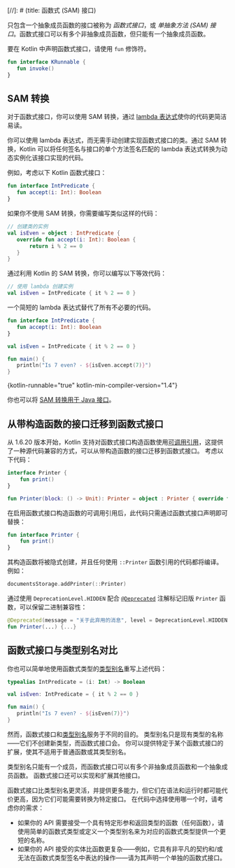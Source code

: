 [//]: # (title: 函数式 (SAM) 接口)

只包含一个抽象成员函数的接口被称为 _函数式接口_，或 _单抽象方法 (SAM) 接口_。函数式接口可以有多个非抽象成员函数，但只能有一个抽象成员函数。

要在 Kotlin 中声明函数式接口，请使用 `fun` 修饰符。

```kotlin
fun interface KRunnable {
   fun invoke()
}
```

## SAM 转换

对于函数式接口，你可以使用 SAM 转换，通过 [lambda 表达式](lambdas.md#lambda-expressions-and-anonymous-functions)使你的代码更简洁易读。

你可以使用 lambda 表达式，而无需手动创建实现函数式接口的类。通过 SAM 转换，Kotlin 可以将任何签名与接口的单个方法签名匹配的 lambda 表达式转换为动态实例化该接口实现的代码。

例如，考虑以下 Kotlin 函数式接口：

```kotlin
fun interface IntPredicate {
   fun accept(i: Int): Boolean
}
```

如果你不使用 SAM 转换，你需要编写类似这样的代码：

```kotlin
// 创建类的实例
val isEven = object : IntPredicate {
   override fun accept(i: Int): Boolean {
       return i % 2 == 0
   }
}
```

通过利用 Kotlin 的 SAM 转换，你可以编写以下等效代码：

```kotlin
// 使用 lambda 创建实例
val isEven = IntPredicate { it % 2 == 0 }
```

一个简短的 lambda 表达式替代了所有不必要的代码。

```kotlin
fun interface IntPredicate {
   fun accept(i: Int): Boolean
}

val isEven = IntPredicate { it % 2 == 0 }

fun main() {
   println("Is 7 even? - ${isEven.accept(7)}")
}
```
{kotlin-runnable="true" kotlin-min-compiler-version="1.4"}

你也可以将 [SAM 转换用于 Java 接口](java-interop.md#sam-conversions)。

## 从带构造函数的接口迁移到函数式接口

从 1.6.20 版本开始，Kotlin 支持对函数式接口构造函数使用[可调用引用](reflection.md#callable-references)，这提供了一种源代码兼容的方式，可以从带构造函数的接口迁移到函数式接口。
考虑以下代码：

```kotlin
interface Printer {
    fun print()
}

fun Printer(block: () -> Unit): Printer = object : Printer { override fun print() = block() }
```

在启用函数式接口构造函数的可调用引用后，此代码只需通过函数式接口声明即可替换：

```kotlin
fun interface Printer {
    fun print()
}
```

其构造函数将被隐式创建，并且任何使用 `::Printer` 函数引用的代码都将编译。例如：

```kotlin
documentsStorage.addPrinter(::Printer)
```

通过使用 `DeprecationLevel.HIDDEN` 配合 [`@Deprecated`](https://kotlinlang.org/api/latest/jvm/stdlib/kotlin/-deprecated/) 注解标记旧版 `Printer` 函数，可以保留二进制兼容性：

```kotlin
@Deprecated(message = "关于此弃用的消息", level = DeprecationLevel.HIDDEN)
fun Printer(...) {...}
```

## 函数式接口与类型别名对比

你也可以简单地使用函数式类型的[类型别名](type-aliases.md)重写上述代码：

```kotlin
typealias IntPredicate = (i: Int) -> Boolean

val isEven: IntPredicate = { it % 2 == 0 }

fun main() {
   println("Is 7 even? - ${isEven(7)}")
}
```

然而，函数式接口和[类型别名](type-aliases.md)服务于不同的目的。
类型别名只是现有类型的名称——它们不创建新类型，而函数式接口会。
你可以提供特定于某个函数式接口的扩展，使其不适用于普通函数或其类型别名。

类型别名只能有一个成员，而函数式接口可以有多个非抽象成员函数和一个抽象成员函数。
函数式接口还可以实现和扩展其他接口。

函数式接口比类型别名更灵活，并提供更多能力，但它们在语法和运行时都可能代价更高，因为它们可能需要转换为特定接口。
在代码中选择使用哪一个时，请考虑你的需求：
* 如果你的 API 需要接受一个具有特定形参和返回类型的函数（任何函数），请使用简单的函数式类型或定义一个类型别名来为对应的函数式类型提供一个更短的名称。
* 如果你的 API 接受的实体比函数更复杂——例如，它具有非平凡的契约和/或无法在函数式类型签名中表达的操作——请为其声明一个单独的函数式接口。
